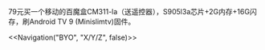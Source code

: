 79元买一个移动的百魔盒CM311-la（送遥控器），S905l3a芯片+2G内存+16G闪存，刷Android TV 9 (Minislimtv)固件。

<<Navigation("BYO", "X/Y/Z", false)>>